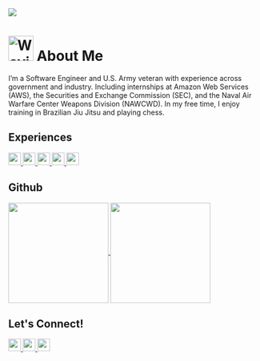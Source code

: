 <!--PICTURE-->
<img src = "https://github.com/colecody27/colecody27/assets/71093271/5a908e8a-366e-469a-832d-59fce87bc3a9">

<!--ABOUT ME -->
# <img src="https://raw.githubusercontent.com/Tarikul-Islam-Anik/Animated-Fluent-Emojis/master/Emojis/Hand%20gestures/Waving%20Hand.png" alt="Waving Hand" width="50" height="50" />  About Me
I’m a Software Engineer and U.S. Army veteran with experience across government and industry. Including internships at Amazon Web Services (AWS), the Securities and Exchange Commission (SEC), and the Naval Air Warfare Center Weapons Division (NAWCWD). In my free time, I enjoy training in Brazilian Jiu Jitsu and playing chess.
<!--LIST OF EXPERIENCES -->
## <!--<img src="https://raw.githubusercontent.com/Tarikul-Islam-Anik/Animated-Fluent-Emojis/master/Emojis/Objects/Open%20Book.png" alt="Orange Book" width="35" height="35" /> --> Experiences
<a href = "https://www.linkedin.com/in/cody-cole"/>
  <img height = 25px src = "https://custom-icon-badges.demolab.com/badge/AWS-FFA500?logo=database&style=plastic&labelColor=white&logoColor=FFA500">  
</a>
<a href = "https://www.navair.navy.mil/nawcwd"/>
  <img height = 25px src = "https://custom-icon-badges.demolab.com/badge/NAWCWD-0047AB?logo=broadcast&style=plastic&labelColor=white&logoColor=0047AB">  
</a>
<a href = "https://www.nasa.gov/learning-resources/nasa-community-college-aerospace-scholars/">
  <img height = 25px src = "https://custom-icon-badges.demolab.com/badge/NASA-FF0000?logo=rocket&style=plastic&labelColor=white&logoColor=FF0000">  
</a>
<a href = "https://www.sec.gov/"/>
  <img height = 25px src = "https://custom-icon-badges.demolab.com/badge/SEC-8B8000?logo=law&style=plastic&labelColor=white&logoColor=8B8000">  
</a>
<a href = "https://www.army.mil/"/>
  <img height = 25px src = "https://custom-icon-badges.demolab.com/badge/ARMY-454B1B?logo=law&style=plastic&labelColor=white&logoColor=454B1B">  
</a>


<!--Github -->
## <!--<img src="https://raw.githubusercontent.com/Tarikul-Islam-Anik/Animated-Fluent-Emojis/master/Emojis/Objects/Bar%20Chart.png" alt="Bar Chart" width="25" height="25" /> --> Github
<a href="https://github.com/colecody27/github-readme-stats">
  <img height=200 align="center" src="https://github-readme-stats.vercel.app/api?username=colecody27&theme=transparent&rank_icon=github&include_all_commits=true&show_icons=true&custom_title=Stats" />
</a>
<a href="https://github.com/colecody27/convoychat">
  <img height=200 align="center" src="https://github-readme-stats.vercel.app/api/top-langs/?username=colecody27&size_weight=0.5&count_weight=0&theme=transparent&layout=donut&langs_count=6&custom_title=Languages" />
</a>
<br>

<!--SOCIAL MEDIA-->
## Let's Connect! 
<a href = "https://www.linkedin.com/in/cody-cole"/>
  <img height = 25px src = "https://img.shields.io/badge/Linkedin-1F51FF?logo=linkedin&style=plastic&labelColor=white&logoColor=1F51FF">  
</a>
<a href = "https://codycole.vercel.app/"/>
  <img height = 25px src = "https://custom-icon-badges.demolab.com/badge/Portfolio-7F00FF?logo=browser&style=plastic&labelColor=white&logoColor=7F00FF">  
</a>
<a href = "https://mail.google.com/mail/?view=cm&fs=1&to=colecody27@gmail.com">
  <img height = 25px src = "https://custom-icon-badges.demolab.com/badge/Email-FF0000?logo=gmail&style=plastic&logoColor=white&labelColor=white&logoColor=FF0000">  
</a>
